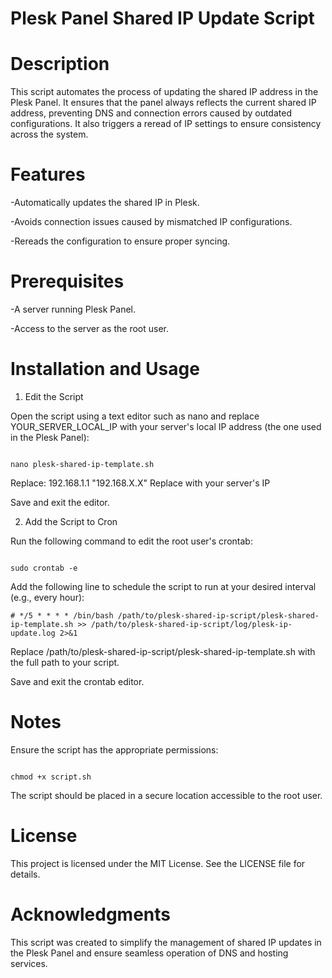 # Plesk Panel Shared IP Update Script

# Description

This script automates the process of updating the shared IP address in the Plesk Panel. It ensures that the panel always reflects the current shared IP address, preventing DNS and connection errors caused by outdated configurations. It also triggers a reread of IP settings to ensure consistency across the system.

# Features

-Automatically updates the shared IP in Plesk.

-Avoids connection issues caused by mismatched IP configurations.

-Rereads the configuration to ensure proper syncing.

# Prerequisites

-A server running Plesk Panel.

-Access to the server as the root user.

# Installation and Usage

1. Edit the Script

Open the script using a text editor such as nano and replace YOUR_SERVER_LOCAL_IP with your server's local IP address (the one used in the Plesk Panel):
```

nano plesk-shared-ip-template.sh

```
Replace: 192.168.1.1 "192.168.X.X"  Replace with your server's IP

Save and exit the editor.

2. Add the Script to Cron

Run the following command to edit the root user's crontab:
```

sudo crontab -e

```
Add the following line to schedule the script to run at your desired interval (e.g., every hour):

```
# */5 * * * * /bin/bash /path/to/plesk-shared-ip-script/plesk-shared-ip-template.sh >> /path/to/plesk-shared-ip-script/log/plesk-ip-update.log 2>&1
```
Replace /path/to/plesk-shared-ip-script/plesk-shared-ip-template.sh with the full path to your script.

Save and exit the crontab editor.


# Notes

Ensure the script has the appropriate permissions:
```

chmod +x script.sh

```
The script should be placed in a secure location accessible to the root user.

# License

This project is licensed under the MIT License. See the LICENSE file for details.

# Acknowledgments

This script was created to simplify the management of shared IP updates in the Plesk Panel and ensure seamless operation of DNS and hosting services.
